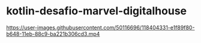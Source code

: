 
# kotlin-desafio-marvel-digitalhouse

https://user-images.githubusercontent.com/50116696/118404331-e1f89f80-b648-11eb-88c9-ba221b306cd3.mp4

